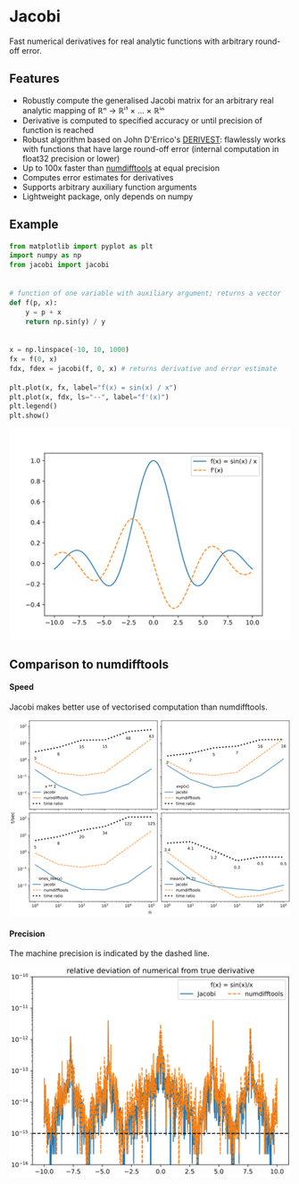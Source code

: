 # Jacobi

Fast numerical derivatives for real analytic functions with arbitrary round-off error.

## Features

- Robustly compute the generalised Jacobi matrix for an arbitrary real analytic mapping of ℝⁿ → ℝⁱ¹ × ... × ℝⁱⁿ
- Derivative is computed to specified accuracy or until precision of function is reached
- Robust algorithm based on John D'Errico's [DERIVEST](https://de.mathworks.com/matlabcentral/fileexchange/13490-adaptive-robust-numerical-differentiation): flawlessly works with functions that have large round-off error (internal computation in float32 precision or lower)
- Up to 100x faster than [numdifftools](https://pypi.org/project/numdifftools/) at equal precision
- Computes error estimates for derivatives
- Supports arbitrary auxiliary function arguments
- Lightweight package, only depends on numpy

## Example

```py
from matplotlib import pyplot as plt
import numpy as np
from jacobi import jacobi


# function of one variable with auxiliary argument; returns a vector
def f(p, x):
    y = p + x
    return np.sin(y) / y


x = np.linspace(-10, 10, 1000)
fx = f(0, x)
fdx, fdex = jacobi(f, 0, x) # returns derivative and error estimate

plt.plot(x, fx, label="f(x) = sin(x) / x")
plt.plot(x, fdx, ls="--", label="f'(x)")
plt.legend()
plt.show()
```
![](doc/_static/example.svg)

## Comparison to numdifftools

#### Speed

Jacobi makes better use of vectorised computation than numdifftools.

![](doc/_static/speed.svg)

#### Precision

The machine precision is indicated by the dashed line.

![](doc/_static/precision.svg)
